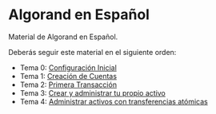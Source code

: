 # Algorand en Español
Material de Algorand en Español.

Deberás seguir este material en el siguiente orden:
- Tema 0: [Configuración Inicial](https://github.com/raldecop/AlgorandEsp/tree/main/Configuracion)
- Tema 1: [Creación de Cuentas](https://github.com/raldecop/AlgorandEsp/tree/main/Cuentas)
- Tema 2: [Primera Transacción](https://github.com/raldecop/AlgorandEsp/tree/main/PrimeraTransaccion)
- Tema 3: [Crear y administrar tu propio activo](https://github.com/raldecop/AlgorandEsp/tree/main/CrearActivo)
- Tema 4: [Administrar activos con transferencias atómicas](https://github.com/raldecop/AlgorandEsp/tree/main/TransferenciasAtomicas)
